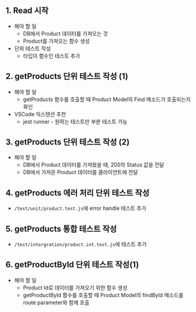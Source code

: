 ## 1. Read 시작
* 해야 할 일
  * DB에서 Product 데이터를 가져오는 것
  * Product를 가져오는 함수 생성
* 단위 테스트 작성
  * 타입이 함수인 테스트 추가

## 2. getProducts 단위 테스트 작성 (1)
* 해야 할 일
  * getProducts 함수를 호출할 때 Product Model의 Find 메소드가 호출되는지 확인
* VSCode 익스텐션 추천
  * jest runner - 원하는 테스트만 부분 테스트 가능

## 3. getProducts 단위 테스트 작성 (2)
* 해야 할 일
  * DB에서 Product 데이터를 가져왔을 때, 200의 Status 값을 전달
  * DB에서 가져온 Product 데이터를 클라이언트에 전달

## 4. getProducts 에러 처리 단위 테스트 작성
* `/test/unit/product.test.js`에 error handle 테스트 추가

## 5. getProducts 통합 테스트 작성
* `/test/intergration/product.int.test.js`에 테스트 추가

## 6. getProductById 단위 테스트 작성(1)
* 해야 할 일
  * Product Id로 데이터를 가져오기 위한 함수 생성
  * getProductById 함수를 호출할 때 Product Model의 findById 메소드를 route parameter와 함께 호출
